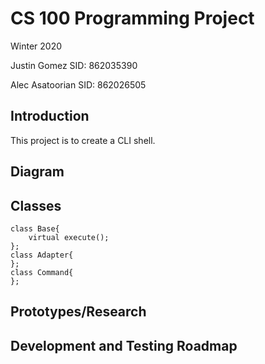 # CS 100 Programming Project
Winter 2020

Justin Gomez 		SID: 862035390

Alec Asatoorian 	SID: 862026505


## Introduction
This project is to create a CLI shell.

## Diagram


## Classes
    class Base{
    	virtual execute();
    };
    class Adapter{
    };
    class Command{
    };

## Prototypes/Research

## Development and Testing Roadmap
